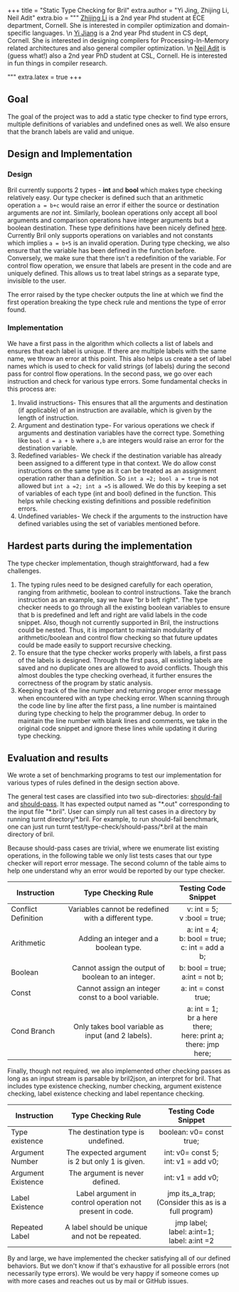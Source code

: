 +++
title = "Static Type Checking for Bril"
extra.author = "Yi Jing, Zhijing Li, Neil Adit"
extra.bio = """
[Zhijing Li](https://tissue3.github.io/) is a 2nd year Phd student at ECE department, Cornell. She is interested in compiler optimization and domain-specific languages. \n
[Yi Jiang](http://www.cs.cornell.edu/~yijiang/) is a 2nd year Phd student in CS dept, Cornell. She is interested in designing compilers for Processing-In-Memory related architectures and also general compiler optimization. \n
[Neil Adit](http://www.neiladit.com) is (guess what!) also a 2nd year PhD student at CSL, Cornell. He is interested in fun things in compiler research.

"""
extra.latex = true
+++



## Goal

The goal of the project was to add a static type checker to find type errors, multiple definitions of variables and undefined ones as well. We also ensure that the branch labels are valid and unique.



## Design and Implementation

### Design

Bril currently supports 2 types - **int** and **bool** which makes type checking relatively easy. Our type checker is defined such that an arithmetic operation  `a = b+c` would raise an error if either the source or destination arguments are *not* int. Similarly, boolean operations only accept all bool arguments and comparison operations have integer arguments but a boolean destination. These type definitions have been nicely defined [here](https://capra.cs.cornell.edu/bril/langref.html). Currently Bril only supports operations on variables and not constants which implies `a = b+5` is an invalid operation. During type checking, we also ensure that the variable has been defined in the function before. Conversely, we make sure that there isn't a redefinition of the variable. For control flow operation, we ensure that labels are present in the code and are uniquely defined. This allows us to treat label strings as a separate type, invisible to the user. 

The error raised by the type checker outputs the line at which we find the first operation breaking the type check rule and mentions the type of error found.


### Implementation

We have a first pass in the algorithm which collects a list of labels and ensures that each label is unique. If there are multiple labels with the same name, we throw an error at this point. This also helps us create a set of label names which is used to check for valid strings (of labels) during the second pass for control flow operations.  In the second pass, we go over each instruction and check for various type errors. Some fundamental checks in this process are:

1. Invalid instructions- This ensures that all the arguments and destination (if applicable) of an instruction are available, which is given by the length of instruction.
2. Argument and destination type- For various operations we check if arguments and destination variables have the correct type. Something like `bool d = a + b` where `a,b` are integers would raise an error for the destination variable.
3. Redefined variables- We check if the destination variable has already been assigned to a different type in that context. We do allow const instructions on the same type as it can be treated as an assignment operation rather than a definition. So `int a =2; bool a = true` is not allowed but `int a =2; int a =5` is allowed. We do this by keeping a set of variables of each type (int and bool) defined in the function. This helps while checking existing definitions and possible redefinition errors.
4. Undefined variables- We check if the arguments to the instruction have defined variables using the set of variables mentioned before. 



## Hardest parts during the implementation

The type checker implementation, though straightforward, had a few challenges.

1. The typing rules need to be designed carefully for each operation, ranging from arithmetic, boolean to control instructions. Take the branch instruction as an example, say we have "br b left right". The type checker needs to go through all the existing boolean variables to ensure that b is predefined and left and right are valid labels in the code snippet. Also, though not currently supported in Bril, the instructions could be nested. Thus, it is important to maintain modularity of arithmetic/boolean and control flow checking so that future updates could be made easily to support recursive checking.
2. To ensure that the type checker works properly with labels, a first pass of the labels is designed. Through the first pass, all existing labels are saved and no duplicate ones are allowed to avoid conflicts. Though this almost doubles the type checking overhead, it further ensures the correctness of the program by static analysis.
3. Keeping track of the line number and returning proper error message when encountered with an type checking error. When scanning through the code line by line after the first pass, a line number is maintained during type checking to help the programmer debug. In order to maintain the line number with blank lines and comments, we take in the original code snippet and ignore these lines while updating it during type checking.



## Evaluation and results

We wrote a set of benchmarking programs to test our implementation for various types of rules defined in the design section above. 

The general test cases are classified into two sub-directories: [should-fail](https://github.com/tissue3/bril/tree/master/test/type-check/should-fail) and [should-pass](https://github.com/tissue3/bril/tree/master/test/type-check/should-pass). It has expected output named as "\*.out" corresponding to the input file "\*.bril". User can simply run all test cases in a directory by running turnt directory/\*.bril. For example, to run should-fail benchmark, one can just run turnt test/type-check/should-pass/\*.bril at the main directory of bril.

Because should-pass cases are trivial, where we enumerate list existing operations, in the following table we only list tests cases that our type checker will report error message. The second column of the table aims to help one understand why an error would be reported by our type checker.

| Instruction | Type Checking Rule |Testing Code Snippet  |
| ----------- | :-----------: | :-------------: |
| Conflict Definition       |   Variables cannot be redefined with a different type.   |      v: int = 5;<br/> v :bool = true;      |
| Arithmetic         |          Adding an integer and a boolean type.           |                a: int = 4;<br/>b: bool = true;<br/>c: int = add a b;               |
| Boolean         |      Cannot assign the output of boolean to an integer.      |    b: bool = true;<br/> a:int = not b;    |
| Const       |    Cannot assign an integer const to a bool variable.    |            a: int =  const true;             |
| Cond Branch |    Only takes bool variable as input (and 2 labels).     |     a: int = 1;<br/> br a here there;<br/> here: print a;<br/>there: jmp here; |


Finally, though not required, we also implemented other checking passes as long as an input stream is parsable by bril2json, an interpret for bril. That includes type existence checking, number checking, argument existence checking, label existence checking and label repentance checking.



| Instruction |               Type Checking Rule               |          Testing Code Snippet          |
| ----------- | :-----------------------------------------------------: | :-----------------------------------: |
| Type existence       | The destination type is undefined.          |  boolean: v0= const true; |
| Argument Number       | The expected argument is 2 but only 1 is given.          |  int: v0= const 5;<br/> int: v1 = add v0;  |
| Argument Existence | The argument is never defined. | int: v1 = add v0; |
| Label Existence      | Label argument in control operation not present in code. |            jmp its_a_trap; (Consider this as is a full program)     |
| Repeated Label |      A label should be unique and not be repeated.       | jmp label;<br/> label: a:int=1;<br/> label: a:int =2 |

By and large, we have implemented the checker satisfying all of our defined behaviors. But we don't know if that's exhaustive for all possible errors (not necessarily type errors). We would be very happy if someone comes up with more cases and reaches out us by mail or GitHub issues.








